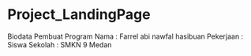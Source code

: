 # Project_LandingPage


Biodata Pembuat Program
Nama        : Farrel abi nawfal hasibuan
Pekerjaan   : Siswa
Sekolah     : SMKN 9 Medan
